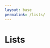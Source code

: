 ```yaml
---
layout: base
permalink: /lists/
---
```

<div class="lists">
<h1>Lists</h1>
<a href="/lists/reading/"><i class="fa fa-book fa-5x" aria-hidden="true"></i></a>
<!-- <a href="/lists/movies/"><i class="fa fa-film fa-5x" aria-hidden="true"></i></a> -->
</div>
